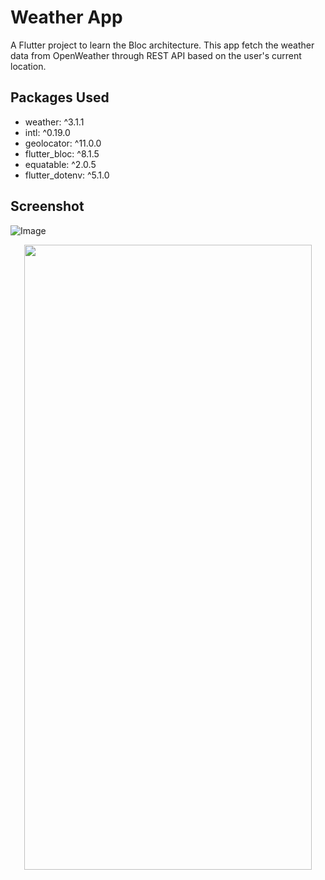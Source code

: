 # Weather App

A Flutter project to learn the Bloc architecture. This app fetch the weather data from OpenWeather through REST API based on the user's current location.

## Packages Used
  * weather: ^3.1.1
  * intl: ^0.19.0
  * geolocator: ^11.0.0
  * flutter_bloc: ^8.1.5
  * equatable: ^2.0.5
  * flutter_dotenv: ^5.1.0

## Screenshot
![Image](https://github.com/SubhanAli94/weather_app_bloc/blob/main/screenshots/screenshot.jpeg)
<p align="center">
  <img width="460" height="1000" src="[https://picsum.photos/460/300](https://github.com/SubhanAli94/weather_app_bloc/blob/main/screenshots/screenshot.jpeg)">
</p>



